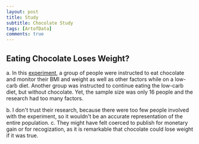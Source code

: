 ```yaml
---
layout: post
title: Study
subtitle: Chocolate Study
tags: [ArtofData]
comments: true
---
```


## Eating Chocolate Loses Weight?

a. In this [experiment](http://melaniestefan.net/Bohannon.pdf), a group of people were instructed to eat chocolate and monitor their BMI and weight as well as other factors while on a low-carb diet.  Another group was instructed to continue eating the low-carb diet, but without chocolate. Yet, the sample size was only 16 people and the research had too many factors. 


b. I don't trust their research, because there were too few people involved with the experiment, so it wouldn't be an accurate representation of the entire population. 
c. They might have felt coerced to publish for monetary gain or for recogization, as it is remarkable that chocolate could lose weight if it was true. 

